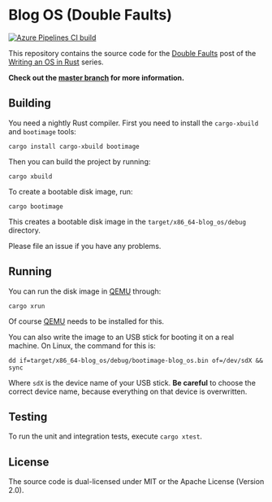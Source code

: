 # Blog OS (Double Faults)

[![Azure Pipelines CI build](https://img.shields.io/azure-devops/build/phil-opp/blog_os/1/post-05.svg?label=Build&style=flat-square)](https://dev.azure.com/phil-opp/blog_os/_build?definitionId=1)

This repository contains the source code for the [Double Faults][post] post of the [Writing an OS in Rust](https://os.phil-opp.com) series.

[post]: https://os.phil-opp.com/double-fault-exceptions/

**Check out the [master branch](https://github.com/phil-opp/blog_os) for more information.**

## Building

You need a nightly Rust compiler. First you need to install the `cargo-xbuild` and `bootimage` tools:

```
cargo install cargo-xbuild bootimage
```

Then you can build the project by running:

```
cargo xbuild
```

To create a bootable disk image, run:

```
cargo bootimage
```

This creates a bootable disk image in the `target/x86_64-blog_os/debug` directory.

Please file an issue if you have any problems.

## Running

You can run the disk image in [QEMU] through:

[QEMU]: https://www.qemu.org/

```
cargo xrun
```

Of course [QEMU] needs to be installed for this.

You can also write the image to an USB stick for booting it on a real machine. On Linux, the command for this is:

```
dd if=target/x86_64-blog_os/debug/bootimage-blog_os.bin of=/dev/sdX && sync
```

Where `sdX` is the device name of your USB stick. **Be careful** to choose the correct device name, because everything on that device is overwritten.

## Testing

To run the unit and integration tests, execute `cargo xtest`.

## License
The source code is dual-licensed under MIT or the Apache License (Version 2.0).
